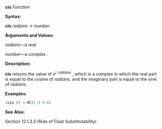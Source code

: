 **cis** *Function* 



**Syntax:** 



**cis** *radians → number* 



**Arguments and Values:** 



*radians*—a *real*. 



*number*—a *complex* . 



**Description:** 



**cis** returns the value of <i>e<sup>i· radians</sup></i> , which is a <i>complex</i> in which the real part is equal to the cosine of <i>radians</i>, and the imaginary part is equal to the sine of <i>radians</i>. 



**Examples:**
```lisp
(cis 0) → #C(1.0 0.0) 
```
**See Also:** 



Section 12.1.3.3 (Rule of Float Substitutability) 







 



 



